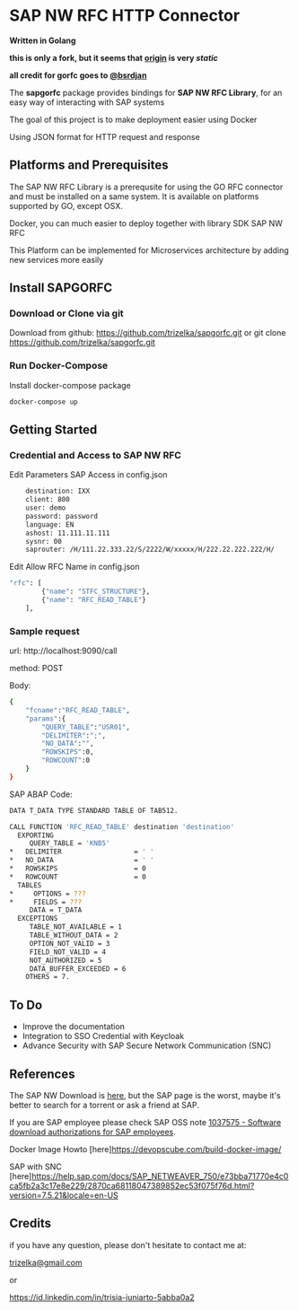 # SAP NW RFC HTTP Connector 

**Written in Golang**

**this is only a fork, but it seems that [origin](https://github.com/SAP/gorfc) is very *static***  

**all credit for gorfc goes to [@bsrdjan](https://github.com/bsrdjan)**  

The **sapgorfc** package provides bindings for **SAP NW RFC Library**, for an easy way of interacting with SAP systems

The goal of this project is to make deployment easier using Docker

Using JSON format for HTTP request and response

## Platforms and Prerequisites

The SAP NW RFC Library is a prerequsite for using the GO RFC connector and must be installed on a same system. It is available on platforms supported by GO, except OSX.

Docker, you can much easier to deploy together with library SDK SAP NW RFC

This Platform can be implemented for Microservices architecture by adding new services more easily

## Install SAPGORFC
### Download or Clone via git
Download from github: https://github.com/trizelka/sapgorfc.git or
git clone https://github.com/trizelka/sapgorfc.git

### Run Docker-Compose
Install docker-compose package

```bash
docker-compose up
```

## Getting Started
### Credential and Access to SAP NW RFC
Edit Parameters SAP Access in config.json

```bash
    destination: IXX
    client: 800
    user: demo
    password: password
    language: EN
    ashost: 11.111.11.111
    sysnr: 00
    saprouter: /H/111.22.333.22/S/2222/W/xxxxx/H/222.22.222.222/H/
```

Edit Allow RFC Name in config.json

```bash
"rfc": [
		{"name": "STFC_STRUCTURE"},
		{"name": "RFC_READ_TABLE"}
    ],
```

### Sample request
url: http://localhost:9090/call

method: POST

Body:

```bash
{
	"fcname":"RFC_READ_TABLE",
	"params":{
		"QUERY_TABLE":"USR01",
		"DELIMITER":";",
		"NO_DATA":"",
		"ROWSKIPS":0,
		"ROWCOUNT":0
	}
}
```

SAP ABAP Code:

```bash
DATA T_DATA TYPE STANDARD TABLE OF TAB512.

CALL FUNCTION 'RFC_READ_TABLE' destination 'destination'
  EXPORTING
     QUERY_TABLE = 'KNB5'
*   DELIMITER                  = ' '
*   NO_DATA                    = ' '
*   ROWSKIPS                   = 0
*   ROWCOUNT                   = 0
  TABLES
*     OPTIONS = ???
*     FIELDS = ???
     DATA = T_DATA
  EXCEPTIONS
     TABLE_NOT_AVAILABLE = 1
     TABLE_WITHOUT_DATA = 2
     OPTION_NOT_VALID = 3
     FIELD_NOT_VALID = 4
     NOT_AUTHORIZED = 5
     DATA_BUFFER_EXCEEDED = 6
    OTHERS = 7.
```

## To Do
* Improve the documentation
* Integration to SSO Credential with Keycloak
* Advance Security with SAP Secure Network Communication (SNC)

## References
The SAP NW Download is [here](https://launchpad.support.sap.com/#/softwarecenter/template/products/%20_APP=00200682500000001943&_EVENT=DISPHIER&HEADER=Y&FUNCTIONBAR=N&EVENT=TREE&NE=NAVIGATE&ENR=01200314690200010197&V=MAINT&TA=ACTUAL&PAGE=SEARCH), but the SAP page is the worst, maybe it's better to search for a torrent or ask a friend at SAP.

If you are SAP employee please check SAP OSS note [1037575 - Software download authorizations for SAP employees](http://service.sap.com/sap/support/notes/1037575).

Docker Image Howto [here]https://devopscube.com/build-docker-image/

SAP with SNC [here]https://help.sap.com/docs/SAP_NETWEAVER_750/e73bba71770e4c0ca5fb2a3c17e8e229/2870ca68118047389852ec53f075f76d.html?version=7.5.21&locale=en-US

## Credits
if you have any question, please don't hesitate to contact me at:

trizelka@gmail.com

or

https://id.linkedin.com/in/trisia-juniarto-5abba0a2